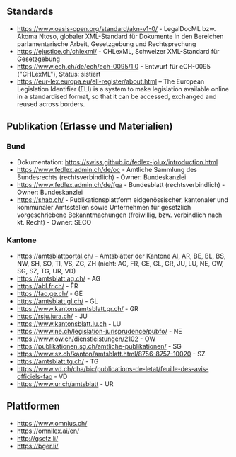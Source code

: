 ## Standards
* https://www.oasis-open.org/standard/akn-v1-0/ - LegalDocML bzw. Akoma Ntoso, globaler XML-Standard für Dokumente in den Bereichen parlamentarische Arbeit, Gesetzgebung und Rechtsprechung
* https://ejustice.ch/chlexml/ - CHLexML, Schweizer XML-Standard für Gesetzgebung
* https://www.ech.ch/de/ech/ech-0095/1.0 - Entwurf für eCH-0095 ("CHLexML"), Status: sistiert
* https://eur-lex.europa.eu/eli-register/about.html – The European Legislation Identifier (ELI) is a system to make legislation available online in a standardised format, so that it can be accessed, exchanged and reused across borders.

## Publikation (Erlasse und Materialien)
### Bund
* Dokumentation: https://swiss.github.io/fedlex-jolux/introduction.html
* https://www.fedlex.admin.ch/de/oc - Amtliche Sammlung des Bundesrechts (rechtsverbindlich) - Owner: Bundeskanzlei
* https://www.fedlex.admin.ch/de/fga - Bundesblatt (rechtsverbindlich) - Owner: Bundeskanzlei
* https://shab.ch/ - Publikationsplattform eidgenössischer, kantonaler und kommunaler Amtsstellen sowie Unternehmen für gesetzlich vorgeschriebene Bekanntmachungen (freiwillig, bzw. verbindlich nach kt. Recht) - Owner: SECO

### Kantone
* https://amtsblattportal.ch/ - Amtsblätter der Kantone AI, AR, BE, BL, BS, NW, SH, SO, TI, VS, ZG, ZH (nicht: AG, FR, GE, GL, GR, JU, LU, NE, OW, SG, SZ, TG, UR, VD)
* https://amtsblatt.ag.ch/ - AG
* https://abl.fr.ch/ - FR
* https://fao.ge.ch/ - GE
* https://amtsblatt.gl.ch/ - GL
* https://www.kantonsamtsblatt.gr.ch/ - GR
* https://rsju.jura.ch/ - JU
* https://www.kantonsblatt.lu.ch - LU
* https://www.ne.ch/legislation-jurisprudence/pubfo/ - NE
* https://www.ow.ch/dienstleistungen/2102 - OW
* https://publikationen.sg.ch/amtliche-publikationen/ - SG
* https://www.sz.ch/kanton/amtsblatt.html/8756-8757-10020 - SZ
* https://amtsblatt.tg.ch/ - TG
* https://www.vd.ch/cha/bic/publications-de-letat/feuille-des-avis-officiels-fao - VD
* https://www.ur.ch/amtsblatt - UR

## Plattformen
* https://www.omnius.ch/
* https://omnilex.ai/en/
* http://gsetz.li/
* https://bger.li/
